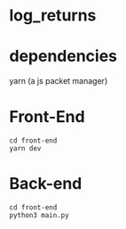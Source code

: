 # log_returns


# dependencies

yarn (a js packet manager)


# Front-End

```
cd front-end
yarn dev
```

# Back-end

```
cd front-end
python3 main.py
```
